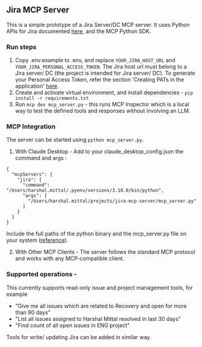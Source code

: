 ## Jira MCP Server

This is a simple prototype of a Jira Server/DC MCP server.
It uses Python APIs for Jira documented [here](https://atlassian-python-api.readthedocs.io/), and the MCP Python SDK.

### Run steps
1. Copy .env.example to .env, and replace ```YOUR_JIRA_HOST_URL``` and ```YOUR_JIRA_PERSONAL_ACCESS_TOKEN```. The Jira host url must belong to a Jira server/ DC (the project is intended for Jira server/ DC). To generate your Personal Access Token, refer the section 'Creating PATs in the application' [here](https://confluence.atlassian.com/enterprise/using-personal-access-tokens-1026032365.html).
2. Create and activate virtual environment, and install dependencies - ```pip install -r requirements.txt```
3. Run ```mcp dev mcp_server.py``` - this runs MCP Inspector which is a local way to test the defined tools and responses without involving an LLM.

### MCP Integration
The server can be started using ```python mcp_server.py```.

1. With Claude Desktop - Add to your claude_desktop_config.json the command and args :
```
{
  "mcpServers": {
    "jira": {
      "command": "/Users/harshal.mittal/.pyenv/versions/3.10.0/bin/python",
      "args": [
        "/Users/harshal.mittal/projects/jira-mcp-server/mcp_server.py"
      ]
    }
  }
}
```
Include the full paths of the python binary and the mcp_server.py file on your system ([reference](https://modelcontextprotocol.io/quickstart/user)).


2. With Other MCP Clients - The server follows the standard MCP protocol and works with any MCP-compatible client.

### Supported operations -
This currently supports read-only issue and project management tools, for example
- "Give me all issues which are related to Recovery and open for more than 90 days"
- "List all issues assigned to Harshal Mittal resolved in last 30 days"
- "Find count of all open issues in ENG project"


Tools for write/ updating Jira can be added in similar way.

